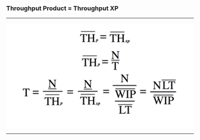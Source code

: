 <!-- .slide: data-background="resources/footer.svg" data-background-size="contain" data-background-position="bottom"  -->

### **Throughput Product = Throughput XP**

- - -

<img class="plain" src="resources/forecast-07.png" />

- - -

<aside class="notes">
  <p>
  </p>
  <p>
  </p>
</aside>
